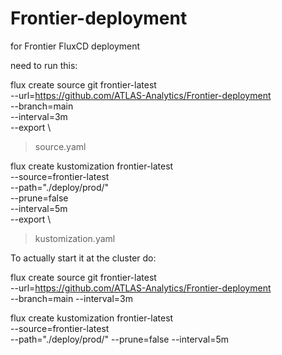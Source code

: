 # Frontier-deployment
for Frontier FluxCD deployment

need to run this:

flux create source git frontier-latest \
--url=https://github.com/ATLAS-Analytics/Frontier-deployment \
--branch=main \
--interval=3m \
--export \
> source.yaml

flux create kustomization frontier-latest \
--source=frontier-latest \
--path="./deploy/prod/" \
--prune=false \
--interval=5m \
--export \
> kustomization.yaml

To actually start it at the cluster do:

flux create source git frontier-latest \
--url=https://github.com/ATLAS-Analytics/Frontier-deployment \
--branch=main --interval=3m

flux create kustomization frontier-latest \
--source=frontier-latest \
--path="./deploy/prod/" --prune=false --interval=5m